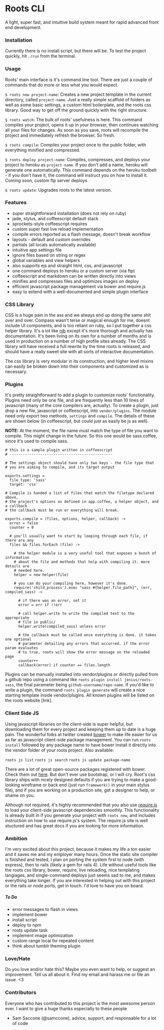 # Roots CLI

A light, super fast, and intuitive build system meant for rapid advanced front end development.

### Installation

Currently there is no install script, but there will be. To test the project quickly, hit `./run` from the terminal.

### Usage

Roots' main interface is it's command line tool. There are just a couple of commands that do more or less what you would expect.

`$ roots new project-name`: Creates a new project template in the current directory, called `project-name`. Just a really simple scaffold of folders as well as some basic settings, a custom html boilerplate, and the roots css library. Good way to get off the ground quickly with the right structure.

`$ roots watch`: The bulk of roots' usefulness is here. This command compiles your project, opens it up in your browser, then continues watching all your files for changes. As soon as you save, roots will recompile the project and immediately refresh the browser. So fresh.

`$ roots compile`: Compiles your project once to the public folder, with everything minified and compressed.

`$ roots deploy project-name`: Compiles, compresses, and deploys your project to heroku as `project-name`. If you don't add a name, heroku will generate one automatically. This command depends on the heroku toolbelt - if you don't have it, the command will instruct you on how to install it. Coming soon, custom ftp server deploys

`$ roots update`: Upgrades roots to the latest version.

### Features

- super straightforward installation (does not rely on ruby)
- jade, stylus, and coffeescript default stack
- sprockets-style coffeescript requires
- custom super fast live reload implementation
- compile errors reported as a flash message, doesn't break workflow
- layouts - default and custom overrides
- partials (all locals automatically available)
- intuitive app settings file
- ignore files based on string or regex
- global variables and view helpers
- also supports ejs and straight html, css, and javascript
- one command deploys to heroku or a custom server (via ftp)
- coffeescript and markdown can be written directly into views
- minifies and compresses files and optimizes images on deploy
- efficient javascript package management via bower and require.js
- easy to extend with a well-documented and simple plugin interface

### CSS Library

CSS is a huge pain in the ass and we always end up doing the same shit over and over. Compass wasn't terse or magical enough for me, doesnt include UI components, and is too reliant on ruby, so I put together a css helper library. It's a lot like [nib](https://github.com/visionmedia/nib) except it's more thorough and actually has documentation. It's been living on its own for a number of months and is used in production on a number of high profile sites already. The CSS library will have received a full rewrite by the time roots is released, and should have a really sweet site with all sorts of interactive documentation.

The css library is very modular in its construction, and higher level mixins can easily be broken down into their components and customized as is necessary.

### Plugins

It's pretty straightforward to add a plugin to customize roots' functionality. Plugins need only be one file, and are frequently less than 10 lines of javascript (many of the core compilers are, actually). To create a plugin, just drop a new file, javascript or coffeescript, into `vendor/plugins`. The module need only export two methods, `settings` and `compile`. The details of these are shown below (in coffeescript, but could just as easily be js as well).

**NOTE:** At the moment, the file name must match the type of file you want to compile. This might change in the future. So this one would be sass.coffee, since it's used to compile sass.
    
    # this is a sample plugin written in coffeescript
    # -----------------------------------------------

    # The settings object should have only two keys - the file type that
    # you are aiming to compile, and its target output

    exports.settings =
      file_type: 'sass'
      target: 'css'

    # Compile is handed a list of files that match the filetype declared above,
    # the project's options as defined in app.coffee, a helper object, and a callback
    # the callback must be run or everything will break.

    exports.compile = (files, options, helper, callback) ->
      error = false
      counter = 0

      # you'll usually want to start by looping through each file, if there are any
      files && files.forEach (file) ->

        # the helper module is a very useful tool that exposes a bunch of information
        # about the file and methods that help with compiling it. more details are
        # needed here.
        helper = new helper(file)

        # you can do your compiling here, however it's done.
        require('child_process').exec "sass #{helper.file_path}", (err, compiled_sass) ->

          # if there was an error, set it
          error = err if !!err

          # call helper.write to write the compiled text to the appropriate
          # file in public/
          helper.write(compiled_sass) unless error

          # the callback must be called once everything is done. it takes one optional
          # parameter detailing any errors that occurred. if the error param evaluates
          # to true, roots will show the error message on the reloaded page
          counter++
          callback(error) if counter == files.length


Plugins can be manually installed into vendor/plugins or directly pulled from a github repo using a command like `roots plugin install jenius/roots-sass`, the final parameter being `github-username/repo-name`. If you'd like to write a plugin, the command `roots plugin generate` will create a nice starting template inside vendor/plugins. All known plugins will be listed on the roots website [link].

### Client Side JS

Using javascript libraries on the client-side is super helpful, but downloading them for every project and keeping them up to date is a huge pain. The wonderful folks at twitter created [bower](#) to make life easier for us as far as javascript client-side package management. You can run `roots install` followed by any package name to have bower install it directly into the vendor folder of your roots project. Also available:

`roots js list`
`roots js search`
`roots js update package-name`

There are a lot of great open-source packages registered with bower. Check them out [here](http://sindresorhus.com/bower-components/). But don't ever use bootstrap, or I will cry. Root's css library ships with nicely designed defaults if you are trying to make a good-looking wireframe or back end (just run `framework()` in your main stylus file), and if you are working on a production site, get a designer to help, or shame on you.

Although not required, it's highly recommended that you also use [require.js](http://requirejs.org) to load your client-side javascript dependencies smoothly. This functionality is already built in if you generate your project with `roots new`, and includes instruction on how to use require.js's system. The require.js site is well stuctured and has great docs if you are looking for more information.

### Ambition

I'm very excited about this project, because it makes my life a ton easier and it saves me and my employer many hours. Once the static site compiler is finished and tested, I plan on porting the system first to node (with express), then to rails (likely a gem for rails 4). Life without useful tools like the roots css library, bower, require, live reloading, nice templating langiages, and single-command deploys just seems sad to me, and makes everything take longer. If you are interested in helping out with this project or the rails or node ports, get in touch. I'd love to have you on board.

##### To Do

- error messages to flash in views
- implement bower
- install script
- deploy to npm
- roots update task
- implement image optimization
- custom range local for repeated content
- think about tumblr theming plugin

### Love/Hate

Do you love and/or hate this? Maybe you even want to help, or suggest an improvement. Tell us all about it. Find my email and harass me or file an issue. <3

### Contributors

Everyone who has contributed to this project is the most awesome person ever. I want to give a huge thanks especially to these people

- Sam Saccone (@samccone), advice, support, and responsable for a lot of code